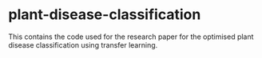 # plant-disease-classification
This contains the code used for the research paper  for the optimised plant disease classification using transfer learning.
